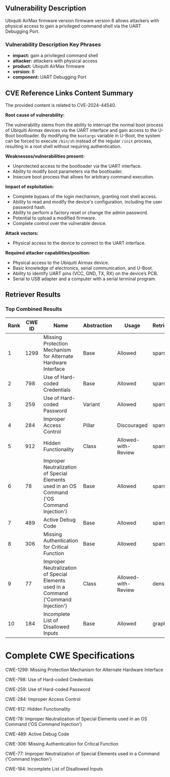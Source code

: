 ## Vulnerability Description
Ubiquiti AirMax firmware version firmware version 8 allows attackers with physical access to gain a privileged command shell via the UART Debugging Port.

### Vulnerability Description Key Phrases
- **impact:** gain a privileged command shell
- **attacker:** attackers with physical access
- **product:** Ubiquiti AirMax firmware
- **version:** 8
- **component:** UART Debugging Port

## CVE Reference Links Content Summary
The provided content is related to CVE-2024-44540.

**Root cause of vulnerability:**

The vulnerability stems from the ability to interrupt the normal boot process of Ubiquiti Airmax devices via the UART interface and gain access to the U-Boot bootloader. By modifying the `bootargs` variable in U-Boot, the system can be forced to execute `/bin/sh` instead of the regular `/init` process, resulting in a root shell without requiring authentication.

**Weaknesses/vulnerabilities present:**

- Unprotected access to the bootloader via the UART interface.
- Ability to modify boot parameters via the bootloader.
- Insecure boot process that allows for arbitrary command execution.

**Impact of exploitation:**

- Complete bypass of the login mechanism, granting root shell access.
- Ability to read and modify the device's configuration, including the user password hash.
- Ability to perform a factory reset or change the admin password.
- Potential to upload a modified firmware.
- Complete control over the vulnerable device.

**Attack vectors:**

- Physical access to the device to connect to the UART interface.

**Required attacker capabilities/position:**

- Physical access to the Ubiquiti Airmax device.
- Basic knowledge of electronics, serial communication, and U-Boot.
- Ability to identify UART pins (VCC, GND, TX, RX) on the device’s PCB.
- Serial to USB adapter and a computer with a serial terminal program.

## Retriever Results

### Top Combined Results

| Rank | CWE ID | Name | Abstraction | Usage  | Retrievers | Individual Scores |
|------|--------|------|-------------|-------|------------|-------------------|
| 1 | 1299 | Missing Protection Mechanism for Alternate Hardware Interface | Base | Allowed | sparse | 0.050 |
| 2 | 798 | Use of Hard-coded Credentials | Base | Allowed | sparse | 0.047 |
| 3 | 259 | Use of Hard-coded Password | Variant | Allowed | sparse | 0.044 |
| 4 | 284 | Improper Access Control | Pillar | Discouraged | sparse | 0.042 |
| 5 | 912 | Hidden Functionality | Class | Allowed-with-Review | sparse | 0.042 |
| 6 | 78 | Improper Neutralization of Special Elements used in an OS Command ('OS Command Injection') | Base | Allowed | sparse | 0.042 |
| 7 | 489 | Active Debug Code | Base | Allowed | sparse | 0.041 |
| 8 | 306 | Missing Authentication for Critical Function | Base | Allowed | sparse | 0.041 |
| 9 | 77 | Improper Neutralization of Special Elements used in a Command ('Command Injection') | Class | Allowed-with-Review | dense | 0.529 |
| 10 | 184 | Incomplete List of Disallowed Inputs | Base | Allowed | graph | 0.002 |



# Complete CWE Specifications

CWE-1299: Missing Protection Mechanism for Alternate Hardware Interface

CWE-798: Use of Hard-coded Credentials

CWE-259: Use of Hard-coded Password

CWE-284: Improper Access Control

CWE-912: Hidden Functionality

CWE-78: Improper Neutralization of Special Elements used in an OS Command ('OS Command Injection')

CWE-489: Active Debug Code

CWE-306: Missing Authentication for Critical Function

CWE-77: Improper Neutralization of Special Elements used in a Command ('Command Injection')

CWE-184: Incomplete List of Disallowed Inputs
